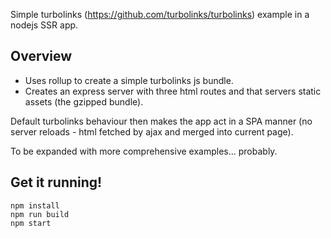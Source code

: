 Simple turbolinks (https://github.com/turbolinks/turbolinks) example in a nodejs SSR app.

Overview
---

- Uses rollup to create a simple turbolinks js bundle.
- Creates an express server with three html routes and that servers static assets (the gzipped bundle).

Default turbolinks behaviour then makes the app act in a SPA manner (no server reloads - html fetched by ajax and merged into current page). 

To be expanded with more comprehensive examples... probably.

Get it running!
---

```
npm install
npm run build
npm start
```
